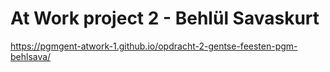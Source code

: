 # At Work project 2 - Behlül Savaskurt
https://pgmgent-atwork-1.github.io/opdracht-2-gentse-feesten-pgm-behlsava/